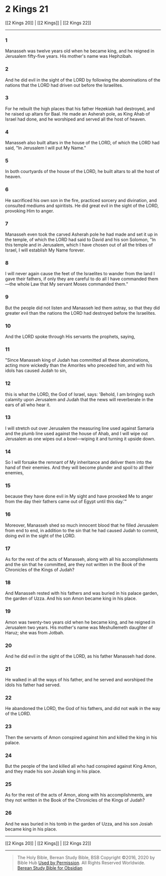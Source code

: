 # 2 Kings 21

[[2 Kings 20]] | [[2 Kings]] | [[2 Kings 22]]

---

### 1
Manasseh was twelve years old when he became king, and he reigned in Jerusalem fifty-five years. His mother's name was Hephzibah.

### 2
And he did evil in the sight of the LORD by following the abominations of the nations that the LORD had driven out before the Israelites.

### 3
For he rebuilt the high places that his father Hezekiah had destroyed, and he raised up altars for Baal. He made an Asherah pole, as King Ahab of Israel had done, and he worshiped and served all the host of heaven.

### 4
Manasseh also built altars in the house of the LORD, of which the LORD had said, "In Jerusalem I will put My Name."

### 5
In both courtyards of the house of the LORD, he built altars to all the host of heaven.

### 6
He sacrificed his own son in the fire, practiced sorcery and divination, and consulted mediums and spiritists. He did great evil in the sight of the LORD, provoking Him to anger.

### 7
Manasseh even took the carved Asherah pole he had made and set it up in the temple, of which the LORD had said to David and his son Solomon, "In this temple and in Jerusalem, which I have chosen out of all the tribes of Israel, I will establish My Name forever.

### 8
I will never again cause the feet of the Israelites to wander from the land I gave their fathers, if only they are careful to do all I have commanded them—the whole Law that My servant Moses commanded them."

### 9
But the people did not listen and Manasseh led them astray, so that they did greater evil than the nations the LORD had destroyed before the Israelites.

### 10
And the LORD spoke through His servants the prophets, saying,

### 11
"Since Manasseh king of Judah has committed all these abominations, acting more wickedly than the Amorites who preceded him, and with his idols has caused Judah to sin,

### 12
this is what the LORD, the God of Israel, says: 'Behold, I am bringing such calamity upon Jerusalem and Judah that the news will reverberate in the ears of all who hear it.

### 13
I will stretch out over Jerusalem the measuring line used against Samaria and the plumb line used against the house of Ahab, and I will wipe out Jerusalem as one wipes out a bowl—wiping it and turning it upside down.

### 14
So I will forsake the remnant of My inheritance and deliver them into the hand of their enemies. And they will become plunder and spoil to all their enemies,

### 15
because they have done evil in My sight and have provoked Me to anger from the day their fathers came out of Egypt until this day.'"

### 16
Moreover, Manasseh shed so much innocent blood that he filled Jerusalem from end to end, in addition to the sin that he had caused Judah to commit, doing evil in the sight of the LORD.

### 17
As for the rest of the acts of Manasseh, along with all his accomplishments and the sin that he committed, are they not written in the Book of the Chronicles of the Kings of Judah?

### 18
And Manasseh rested with his fathers and was buried in his palace garden, the garden of Uzza. And his son Amon became king in his place.

### 19
Amon was twenty-two years old when he became king, and he reigned in Jerusalem two years. His mother's name was Meshullemeth daughter of Haruz; she was from Jotbah.

### 20
And he did evil in the sight of the LORD, as his father Manasseh had done.

### 21
He walked in all the ways of his father, and he served and worshiped the idols his father had served.

### 22
He abandoned the LORD, the God of his fathers, and did not walk in the way of the LORD.

### 23
Then the servants of Amon conspired against him and killed the king in his palace.

### 24
But the people of the land killed all who had conspired against King Amon, and they made his son Josiah king in his place.

### 25
As for the rest of the acts of Amon, along with his accomplishments, are they not written in the Book of the Chronicles of the Kings of Judah?

### 26
And he was buried in his tomb in the garden of Uzza, and his son Josiah became king in his place.

---

[[2 Kings 20]] | [[2 Kings]] | [[2 Kings 22]]

---

> The Holy Bible, Berean Study Bible, BSB
> Copyright &copy;2016, 2020 by Bible Hub
> [Used by Permission](https://berean.bible/terms.htm). All Rights Reserved Worldwide.
> [Berean Study Bible for Obsidian](https://github.com/gapmiss/berean-study-bible-for-obsidian)</small>

